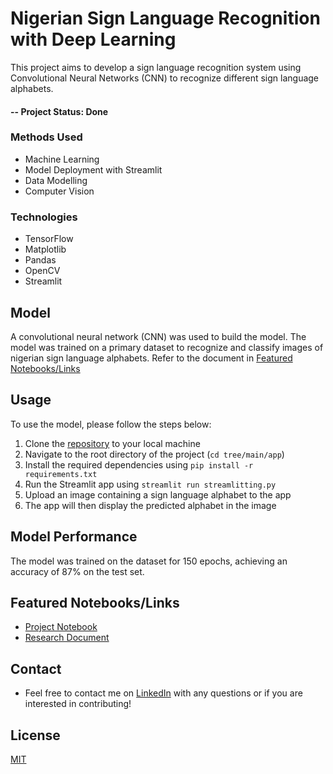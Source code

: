 # Nigerian Sign Language Recognition with Deep Learning
This project aims to develop a sign language recognition system using Convolutional Neural Networks (CNN) to recognize different sign language alphabets.

#### -- Project Status: Done

### Methods Used
* Machine Learning
* Model Deployment with Streamlit
* Data Modelling
* Computer Vision

### Technologies
* TensorFlow
* Matplotlib
* Pandas
* OpenCV
* Streamlit

## Model
A convolutional neural network (CNN) was used to build the model. The model was trained on a primary dataset to recognize and classify images of nigerian sign language alphabets.
Refer to the document in [Featured Notebooks/Links](#featured)

## Usage
To use the model, please follow the steps below:

1. Clone the [repository](https://github.com/tobaadesugba/ML-Deployment) to your local machine
2. Navigate to the root directory of the project (`cd tree/main/app`)
3. Install the required dependencies using `pip install -r requirements.txt`
4. Run the Streamlit app using `streamlit run streamlitting.py`
5. Upload an image containing a sign language alphabet to the app
6. The app will then display the predicted alphabet in the image

## Model Performance
The model was trained on the dataset for 150 epochs, achieving an accuracy of 87% on the test set.

## Featured Notebooks/Links <a class="anchor" id="featured"></a>
* [Project Notebook](Old_Projects/Deep_Learning_Projects/Computer%20Vision/NSL%20Recognition%20with%20Deep%20Learning/notebook.ipynb)
* [Research Document](New_Projects/Neural_Style_Transfer/notebooks)

## Contact
* Feel free to contact me on [LinkedIn](https://www.linkedin.com/in/tobaadesugba/) with any questions or if you are interested in contributing!

## License
[MIT](New_Projects/Neural_Style_Transfer/LICENSE.txt)
